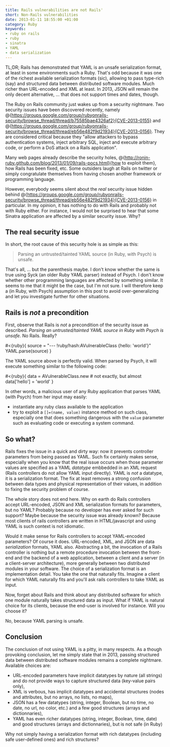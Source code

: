 ```yaml
--- 
title: Rails vulnerabilities are not Rails'
short: Non-Rails vulnerabilities
date: 2013-01-11 18:55:00 +01:00
category: Ruby
keywords: 
- ruby on rails
- ruby
- sinatra
- YAML
- data serialization
---
```


TL;DR; Rails has demonstrated that YAML is an unsafe serialization format, at least in some environments such a Ruby. That's odd because it was one of the richest available serialization formats (sic), allowing to pass type-rich (say) and structured data between distributed software modules. Much richer than URL-encoded and XML at least. In 2013, JSON will remain the only decent alternative, ... that does not support times and dates, though.

The Ruby on Rails community just wakes up from a security nightmare. Two security issues have been discovered recently, namely @{https://groups.google.com/group/rubyonrails-security/browse_thread/thread/b75585bae4326af2}{CVE-2013-0155} and @{https://groups.google.com/group/rubyonrails-security/browse_thread/thread/eb56e482f9d21934}{CVE-2013-0156}. They are considered critical because they "allow attackers to bypass authentication systems, inject arbitrary SQL, inject and execute arbitrary code, or perform a DoS attack on a Rails application".

Many web pages already describe the security holes, @{http://ronin-ruby.github.com/blog/2013/01/09/rails-pocs.html}{how to exploit them}, how Rails has been fixed, etc. Some outsiders laugh at Rails on twitter or simply congratulate themselves from having chosen another framework or programming language.

However, everybody seems silent about the *real* security issue hidden behind @{https://groups.google.com/group/rubyonrails-security/browse_thread/thread/eb56e482f9d21934}{CVE-2013-0156} in particular. In my opinion, it has nothing to do with Rails and probably not with Ruby either. For instance, I would not be surprised to hear that some Sinatra application are affected by a similar security issue. Why?

## The real security issue

In short, the root cause of this security hole is as simple as this:

> Parsing an untrusted/tainted YAML source (in Ruby, with Psych) is unsafe.

That's all, ... but the parenthesis maybe. I don't know whether the same is true using Syck (an older Ruby YAML parser) instead of Psych. I don't know whether other programming languages are affected by something similar. It seems to me that it might be the case, but I'm not sure. I will therefore keep a (in Ruby, with Psych) assumption in this post to avoid over-generalizing and let you investigate further for other situations.

## Rails is *not* a precondition

First, observe that Rails is *not* a precondition of the security issue as described. *Parsing an untrusted/tainted YAML source in Ruby with Psych is unsafe.* No Rails. Really?

#<{ruby}{
  source = "--- !ruby/hash:AVulnerableClass {hello: 'world'}"
  YAML.parse(source)
}

The YAML source above is perfectly valid. When parsed by Psych, it will execute something similar to the following code:

#<{ruby}{
  data = AVulnerableClass.new  # not exactly, but almost
  data['hello'] = 'world'
}

In other words, a malicious user of any Ruby application that parses YAML (with Psych) from her input may easily:

* instantiate any ruby class available to the application
* try to exploit a `[]=(name, value)` instance method on such class, especially one that does something dangerous with the `value` parameter such as evaluating code or executing a system command.

## So what?

Rails fixes the issue in a quick and dirty way: now it prevents controller parameters from being passed as YAML. Such fix certainly makes sense, especially when you know that the real issue occurs when those parameter values are specified as a YAML *datatype* embbedded in an XML request (Rails controllers do not allow YAML input directly). YAML is *not* a datatype, it is a serialization format. The fix at least removes a strong confusion between data types and physical representation of their values, in addition to fixing the security problem of course.

The whole story does not end here. Why on earth do Rails controllers accept URL-encoded, JSON and XML serialization formats for parameters, but no YAML? Probably because no developer has ever asked for such support? Maybe because the security issue was already known? Because most clients of rails controllers are written in HTML/javascript and using  YAML is such context is not idiomatic.

Would it make sense for Rails controllers to accept YAML-encoded parameters? Of course it does. URL-encoded, XML, and JSON are data *serialization* formats, YAML also. Abstracting a bit, the invocation of a Rails controller is nothing but a remote procedure invocation between the front-end and the backend of a web application, between a client and a server (in a client-server architecture), more generally between two distributed modules in your software. The choice of a serialization format is an implementation detail. You take the one that naturally fits. Imagine a client for which YAML naturally fits and you'll ask rails controllers to take YAML as input. 

Now, forget about Rails and think about any distributed software for which one module naturally takes structured data as input. What if YAML is natural choice for its clients, because the end-user is involved for instance. Will you choose it?

No, because YAML parsing is unsafe.

## Conclusion

The conclusion of not using YAML is a pitty, in many respects. As a though provoking conclusion, let me simply state that in 2013, passing structured data between distributed software modules remains a complete nightmare. Available choices are:

* URL-encoded parameters have implicit datatypes by nature (all strings) and do not provide ways to capture structured data (key-value pairs only),
* XML is verbous, has implicit datatypes and accidental structures (nodes and attributes, but no arrays, no lists, no maps),
* JSON has a few datatypes (string, integer, Boolean, but no time, no date, no url, no color, etc.) and a few good structures (arrays and dictionnaries),
* YAML has even richer datatypes (string, integer, Boolean, time, date) and good structures (arrays and dictionnaries), but is not safe (in Ruby)

Why not simply having a serialization format with rich datatypes (including safe user-defined ones) and rich structures?
